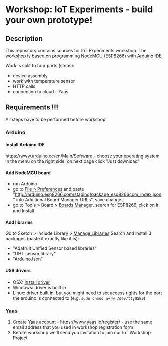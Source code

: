 # Workshop:  IoT Experiments - build your own prototype!

## Description
This repository contains sources for IoT Experiments workshop.
The workshop is based on programming NodeMCU (ESP8266) with Arduino IDE.

Work is split to four parts (steps):
- device assembly
- work with temperature sensor
- HTTP calls
- connection to cloud - Yaas

## Requirements !!!
All steps have to be performed before workshop!

### Arduino

#### Install Arduino IDE
https://www.arduino.cc/en/Main/Software - choose your operating system in the menu on the right side, on next page click "Just download"

#### Add NodeMCU board

- run Arduino
- go to [File > Preferences](tools/screenshots/preferences.png?raw=true) and paste "http://arduino.esp8266.com/staging/package_esp8266com_index.json" into Additional Board Manager URLs", save changes
- go to Tools > Board > [Boards Manager](tools/screenshots/boards_manager.png?raw=true), search for ESP8266, click on it and Install  

#### Add libraries

Go to Sketch > Include Library > [Manage Libraries](tools/screenshots/library_manager.png?raw=true)
Search and install 3 packages (paste it exactly like it is):
 - "Adafruit Unified Sensor based libraries"
 - "DHT sensor library"
 - "ArduinoJson"

#### USB drivers
 - OSX: [Install driver](tools/drivers/osx/osx-vcp-driver.zip?raw=true)
 - Windows: driver is built in
 - Linux: driver built in, but you might need to set access rights for the port the arduino is connected to (e.g. `sudo chmod a+rw /dev/ttyUSB0`)

### Yaas

1. Create Yaas account - https://www.yaas.io/register/ - use the same email address that you used in workshop registration form
2. Before workshop we'll send you invitation to join our IoT Workshop Project
